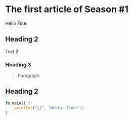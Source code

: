 
# The first article of Season #1

Hello Zine.

## Heading 2

Text 2

### Heading 3

> Paragraph

## Heading 2

```rs
fn main() {
    println!("{}", "Hello, Zine!");
}
```
